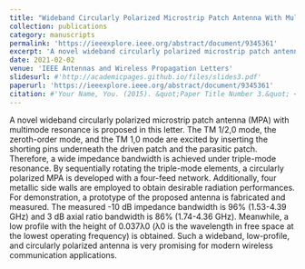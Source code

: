 ```yaml
---
title: "Wideband Circularly Polarized Microstrip Patch Antenna With Multimode Resonance"
collection: publications
category: manuscripts
permalink: 'https://ieeexplore.ieee.org/abstract/document/9345361'
excerpt: 'A novel wideband circularly polarized microstrip patch antenna (MPA) with multimode resonance is proposed in this letter. '
date: 2021-02-02
venue: 'IEEE Antennas and Wireless Propagation Letters'
slidesurl: #'http://academicpages.github.io/files/slides3.pdf'
paperurl: 'https://ieeexplore.ieee.org/abstract/document/9345361'
citation: #'Your Name, You. (2015). &quot;Paper Title Number 3.&quot; <i>Journal 1</i>. 1(3).'
---
```


A novel wideband circularly polarized microstrip patch antenna (MPA) with multimode resonance is proposed in this letter. The TM 1/2,0 mode, the zeroth-order mode, and the TM 1,0 mode are excited by inserting the shorting pins underneath the driven patch and the parasitic patch. Therefore, a wide impedance bandwidth is achieved under triple-mode resonance. By sequentially rotating the triple-mode elements, a circularly polarized MPA is developed with a four-feed network. Additionally, four metallic side walls are employed to obtain desirable radiation performances. For demonstration, a prototype of the proposed antenna is fabricated and measured. The measured -10 dB impedance bandwidth is 96% (1.53-4.39 GHz) and 3 dB axial ratio bandwidth is 86% (1.74-4.36 GHz). Meanwhile, a low profile with the height of 0.037λ0 (λ0 is the wavelength in free space at the lowest operating frequency) is obtained. Such a wideband, low-profile, and circularly polarized antenna is very promising for modern wireless communication applications.

